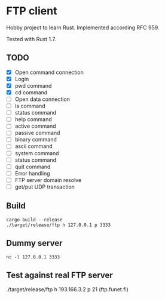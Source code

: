 # FTP client

Hobby project to learn Rust.
Implemented according RFC 959.

Tested with Rust 1.7.

## TODO

- [x] Open command connection
- [x] Login
- [x] pwd command
- [x] cd command
- [ ] Open data connection
- [ ] ls command
- [ ] status command
- [ ] help command
- [ ] active command
- [ ] passive command
- [ ] binary command
- [ ] ascii command
- [ ] system command
- [ ] status command
- [ ] quit command
- [ ] Error handling
- [ ] FTP server domain resolve
- [ ] get/put UDP transaction

## Build
```
cargo build --release
./target/release/ftp h 127.0.0.1 p 3333
```

## Dummy server
```
nc -l 127.0.0.1 3333
```

## Test against real FTP server

./target/release/ftp h 193.166.3.2 p 21 (ftp.funet.fi)
